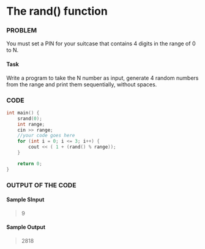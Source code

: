 # The rand() function

### PROBLEM

You must set a PIN for your suitcase that contains 4 digits in the range of 0 to N.

#### Task

Write a program to take the N number as input, generate 4 random numbers from the range and print them sequentially, without spaces.

### CODE

```cpp
int main() {
    srand(0);
    int range;
    cin >> range;
    //your code goes here
    for (int i = 0; i <= 3; i++) {
        cout << ( 1 + (rand() % range));
    }

    return 0;
}
```

### OUTPUT OF THE CODE

#### Sample SInput

> 9<br>

#### Sample Output

> 2818<br>
